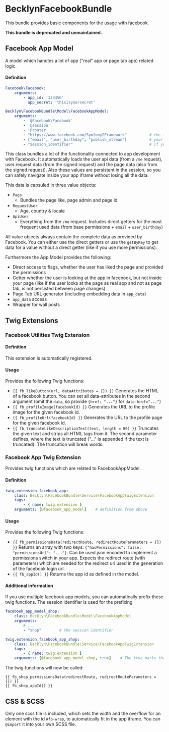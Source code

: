 BecklynFacebookBundle
=====================

This bundle provides basic components for the usage with facebook.

**This bundle is deprecated and unmaintained.**


Facebook App Model
------------------
A model which handles a lot of app ("real" app or page tab app) related logic.

#### Definition
```yaml
Facebook\Facebook:
    arguments: 
        - app_id: '123456'
          app_secret: 'thisisyoursecret'

Becklyn\FacebookBundle\Model\FacebookAppModel:
    arguments:
        - '@Facebook\Facebook'
        - '@session'
        - '@router'
        - "https://www.facebook.com/Symfony2Framework"          # the fan page url
        - ["email", "user_birthday", "publish_stream"]          # your required permissions
        - "session_identifier"                                  # if you need to use multiple services, you need to define unique session identifiers
```

This class bundles a lot of the functionality connected to app development with Facebook.
It automatically loads the user api data (from a `/me` request), user request data (from the signed request) and the page data (also from the signed request).
Also these values are persistent in the session, so you can safely navigate inside your app iframe without losing all the data.

This data is capsuled in three value objects:

* `Page`
    * Bundles the page like, page admin and page id
* `RequestUser`
    * Age, country  & locale
* `ApiUser`
    * Everything from the `/me` request. Includes direct getters for the most frequent used data (from base permissions + `email` + `user_birthday`)

All value objects always contain the complete data as provided by Facebook. You can either use the direct getters or use the `getByKey` to get data for a value without a direct getter (like if you use more permissions).


Furthermore the App Model provides the following:

* Direct access to flags, whether the user has liked the page and provided the permissions
* Getter whether the user is looking at the app in facebook, but not inside your page (like if the user looks at the page as real app and not as page tab, is not persisted between page changes)
* Page Tab URL generator (including embedding data in `app_data`)
* `app_data` access
* Wrapper for wall posts


Twig Extensions
---------------

### Facebook Utilities Twig Extension

#### Definition
This extension is automatically registered.

#### Usage
Provides the following Twig functions:

* `{{ fb_likeButton(url, dataAttributes = {}) }}`
  Generates the HTML of a facebook button. You can set all data-attributes in the second argument (omit the `data`, so provide `{href: "..."}` for `data-href="..."`)
* `{{ fb_profileImage(facebookId) }}`
  Generates the URL to the profile image for the given facebook id.
* `{{ fb_profileUrl(facebookId) }}`
  Generates the URL to the profile page for the given facebook id.
* `{{ fb_truncateLikeDescriptionText(text, length = 80) }}`
  Truncates the given text and strips all HTML tags from it. The second parameter defines, where the text is truncated ("..." is appended if the text is truncated).
  The truncation will break words.


### Facebook App Twig Extension
Provides twig functions which are related to FacebookAppModel.

#### Definition
```yaml
twig.extension.facebook_app:
    class: Becklyn\FacebookBundle\Service\FacebookAppTwigExtension
    tags:
        - { name: twig.extension }
    arguments: [@facebook_app_model]    # definition from above
```

#### Usage
Provides the following Twig functions:

* `{{ fb_permissionsData(redirectRoute, redirectRouteParameters = {}) }}`
  Returns an array with two keys: `{"hasPermissions": false, "permissionsUrl": "..."}`. Can be used json encoded to implement a permissions switch in your app.
  Expects the redirect route (with parameters) which are needed for the redirect uri used in the generation of the facebook login url.
* `{{ fb_appId() }}`
  Returns the app id as defined in the model.

#### Additional information
If you use multiple facebook app models, you can automatically prefix these twig functions. The session identifier is used for the prefixing

```yaml
facebook_app_model_shop:
    class: Becklyn\FacebookBundle\Model\FacebookAppModel
    arguments:
        # ...
        - "shop"        # the session identifier

twig.extension.facebook_app_shop:
    class: Becklyn\FacebookBundle\Service\FacebookAppTwigExtension
    tags:
        - { name: twig.extension }
    arguments: [@facebook_app_model_shop, true]    # The true marks that the functions should be prefixed
```

The twig functions will now be called:
```twig
{{ fb_shop_permissionsData(redirectRoute, redirectRouteParameters = {}) }}
{{ fb_shop_appId() }}
```


CSS & SCSS
----------

Only one scss file is included, which sets the width and the overflow for an element with the id `#fb-wrap`, to automatically fit in the app iframe.
You can `@import` it into your own SCSS file.
